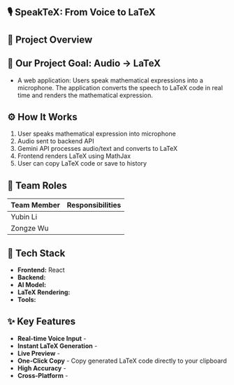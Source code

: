 ## 🎙️ SpeakTeX: From Voice to LaTeX


## 🚀 Project Overview


## 🎯 Our Project Goal: Audio -> LaTeX
- A web application: Users speak mathematical expressions into a microphone. The application converts the speech to LaTeX code in real time and renders the mathematical expression.

## ⚙️ How It Works
1. User speaks mathematical expression into microphone
2. Audio sent to backend API
3. Gemini API processes audio/text and converts to LaTeX
4. Frontend renders LaTeX using MathJax
5. User can copy LaTeX code or save to history


## 👥 Team Roles
|   Team Member  | Responsibilities |
|----------------|------------------|
|   Yubin Li     |                  |
|   Zongze Wu    |                  |


## 🧩 Tech Stack
- **Frontend:** React
- **Backend:** 
- **AI Model:** 
- **LaTeX Rendering:** 
- **Tools:** 


## ✨ Key Features
- **Real-time Voice Input** - 
- **Instant LaTeX Generation** - 
- **Live Preview** - 
- **One-Click Copy** - Copy generated LaTeX code directly to your clipboard
- **High Accuracy** - 
- **Cross-Platform** - 


